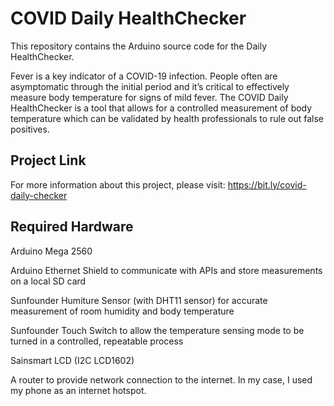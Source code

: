 # COVID Daily HealthChecker
This repository contains the Arduino source code for the Daily HealthChecker.

Fever is a key indicator of a COVID-19 infection.  People often are asymptomatic through the initial period and it’s critical to effectively measure body temperature for signs of mild fever. The COVID Daily HealthChecker is a tool that allows for a controlled measurement of body temperature which can be validated by health professionals to rule out false positives.

## Project Link
For more information about this project, please visit: https://bit.ly/covid-daily-checker

## Required Hardware
Arduino Mega 2560 

Arduino Ethernet Shield to communicate with APIs and store measurements on a local SD card 

Sunfounder Humiture Sensor (with DHT11 sensor) for accurate measurement of room humidity and body temperature 

Sunfounder Touch Switch to allow the temperature sensing mode to be turned in a controlled, repeatable process 

Sainsmart LCD (I2C LCD1602) 

A router to provide network connection to the internet. In my case, I used my phone as an internet hotspot. 
